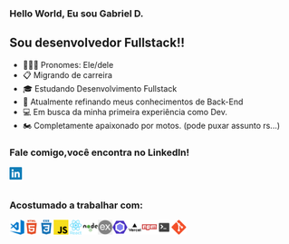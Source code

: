 ### Hello World, Eu sou Gabriel D.

## Sou desenvolvedor Fullstack!!

- 👩🏽‍💻 Pronomes: Ele/dele
- 📋 Migrando de carreira 
- 🎓 Estudando Desenvolvimento Fullstack 
- 🌱 Atualmente refinando meus conhecimentos de Back-End 
- 💻 Em busca da minha primeira experiência como Dev.  
- 🏍️ Completamente apaixonado por motos. (pode puxar assunto rs...)

### Fale comigo,você encontra no LinkedIn! 

[<img align="left" alt="Gabriel | LinkedIn" width="22px" src="assets/linkedin.png" />][linkedin]

<br />
<br />

### Acostumado a trabalhar com:

<img title="VS Code" align="left" alt="Visual Studio Code" width="26px" src="assets\vsCode.png" />
<img title="HTML5" align="left" alt="HTML5" width="26px" src="assets\html5.png" />
<img title="CSS3" align="left" alt="CSS3" width="26px" src="assets\css3.png" />
<img title="JS Vanilla" align="left" alt="JS Vanilla" width="26px" src="assets\javascript.png" />
<img title="React" align="left" alt="React" width="26px" src="assets\react.png" />
<img title="NodeJs" align="left" alt="NodeJs" width="26px" src="assets\nodejs.png" />
<img title="ExpressJs" align="left" alt="ExpressJs" width="26px" src="assets\express.png" />
<img title="EsLint" align="left" alt="EsLint" width="26px" src="assets\eslint.png" />
<img title="Vercel" align="left" alt="Vercel" width="26px" src="assets\vercel-deploy.png" />
<img title="npm" align="left" alt="npm" width="26px" src="assets\npm.png" />
<img title="terminal" align="left" alt="terminal" width="26px" src="assets\terminal.png" />
<img title="Git" align="left" alt="Git" width="26px" src="assets\git.png" />

<br />
<br />







[linkedin]: https://www.linkedin.com/in/gabriel-domingues-faria

